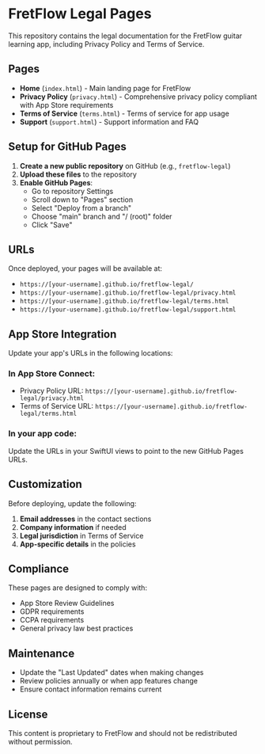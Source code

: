 # FretFlow Legal Pages

This repository contains the legal documentation for the FretFlow guitar learning app, including Privacy Policy and Terms of Service.

## Pages

- **Home** (`index.html`) - Main landing page for FretFlow
- **Privacy Policy** (`privacy.html`) - Comprehensive privacy policy compliant with App Store requirements
- **Terms of Service** (`terms.html`) - Terms of service for app usage
- **Support** (`support.html`) - Support information and FAQ

## Setup for GitHub Pages

1. **Create a new public repository** on GitHub (e.g., `fretflow-legal`)
2. **Upload these files** to the repository
3. **Enable GitHub Pages**:
   - Go to repository Settings
   - Scroll down to "Pages" section
   - Select "Deploy from a branch"
   - Choose "main" branch and "/ (root)" folder
   - Click "Save"

## URLs

Once deployed, your pages will be available at:
- `https://[your-username].github.io/fretflow-legal/`
- `https://[your-username].github.io/fretflow-legal/privacy.html`
- `https://[your-username].github.io/fretflow-legal/terms.html`
- `https://[your-username].github.io/fretflow-legal/support.html`

## App Store Integration

Update your app's URLs in the following locations:

### In App Store Connect:
- Privacy Policy URL: `https://[your-username].github.io/fretflow-legal/privacy.html`
- Terms of Service URL: `https://[your-username].github.io/fretflow-legal/terms.html`

### In your app code:
Update the URLs in your SwiftUI views to point to the new GitHub Pages URLs.

## Customization

Before deploying, update the following:

1. **Email addresses** in the contact sections
2. **Company information** if needed
3. **Legal jurisdiction** in Terms of Service
4. **App-specific details** in the policies

## Compliance

These pages are designed to comply with:
- App Store Review Guidelines
- GDPR requirements
- CCPA requirements
- General privacy law best practices

## Maintenance

- Update the "Last Updated" dates when making changes
- Review policies annually or when app features change
- Ensure contact information remains current

## License

This content is proprietary to FretFlow and should not be redistributed without permission. 